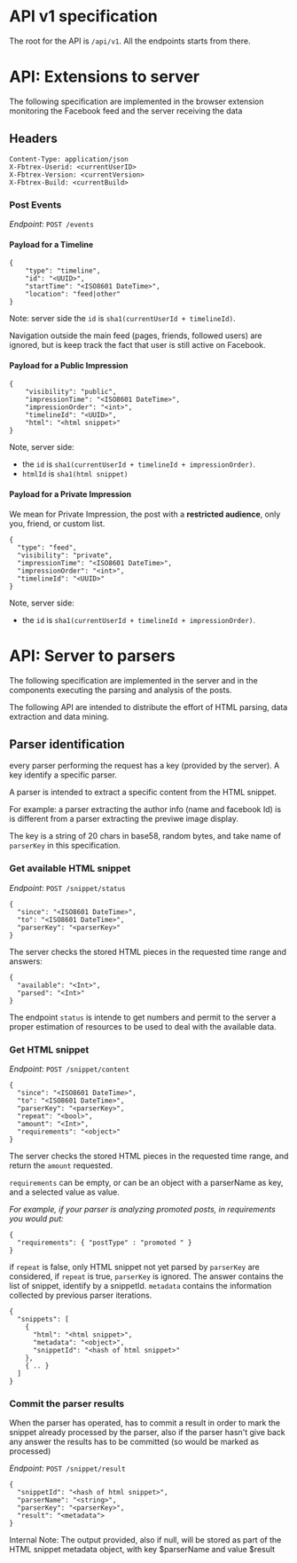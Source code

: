 # API v1 specification

The root for the API is `/api/v1`. All the endpoints starts from there.

# API: Extensions to server

The following specification are implemented in the browser extension
monitoring the Facebook feed and the server receiving the data

## Headers
```
Content-Type: application/json
X-Fbtrex-Userid: <currentUserID>
X-Fbtrex-Version: <currentVersion>
X-Fbtrex-Build: <currentBuild>
```

### Post Events
*Endpoint*: `POST /events`

#### Payload for a Timeline
```
{
    "type": "timeline",
    "id": "<UUID>",
    "startTime": "<ISO8601 DateTime>",
    "location": "feed|other"
}
```

Note: server side the `id` is `sha1(currentUserId + timelineId)`.

Navigation outside the main feed (pages, friends, followed users) are 
ignored, but is keep track the fact that user is still active on Facebook. 

#### Payload for a Public Impression
```
{
    "visibility": "public",
    "impressionTime": "<ISO8601 DateTime>",
    "impressionOrder": "<int>",
    "timelineId": "<UUID>",
    "html": "<html snippet>"
}
```

Note, server side:
 - the `id` is `sha1(currentUserId + timelineId + impressionOrder)`.
 - `htmlId` is `sha1(html snippet)`

#### Payload for a Private Impression

We mean for Private Impression, the post with a **restricted audience**, only you, friend, or custom list.

```
{
  "type": "feed",
  "visibility": "private",
  "impressionTime": "<ISO8601 DateTime>",
  "impressionOrder": "<int>",
  "timelineId": "<UUID>"
}
```

Note, server side:
 - the `id` is `sha1(currentUserId + timelineId + impressionOrder)`.


# API: Server to parsers

The following specification are implemented in the server and
in the components executing the parsing and analysis of the posts.

The following API are intended to distribute the effort of HTML
parsing, data extraction and data mining.

## Parser identification

every parser performing the request has a key (provided by the server).
A key identify a specific parser.

A parser is intended to extract a specific content from the HTML snippet.

For example: a parser extracting the author info (name and facebook Id) is
is different from a parser extracting the previwe image display.

The key is a string of 20 chars in base58, random bytes, and take name of
`parserKey` in this specification.

### Get available HTML snippet

*Endpoint*: `POST /snippet/status`

```
{
  "since": "<ISO8601 DateTime>",
  "to": "<ISO8601 DateTime>",
  "parserKey": "<parserKey>"
}
```

The server checks the stored HTML pieces in the requested time range and
answers:

```
{
  "available": "<Int>",
  "parsed": "<Int>"
}
```

The endpoint `status` is intende to get numbers and permit to the server
a proper estimation of resources to be used to deal with the available
data.

### Get HTML snippet

*Endpoint*: `POST /snippet/content`


```
{
  "since": "<ISO8601 DateTime>",
  "to": "<ISO8601 DateTime>",
  "parserKey": "<parserKey>",
  "repeat": "<bool>",
  "amount": "<Int>",
  "requirements": "<object>"
}
```

The server checks the stored HTML pieces in the requested time range, and 
return the `amount` requested.

`requirements` can be empty, or can be an object with a parserName as key,
and a selected value as value.

*For example, if your parser is analyzing promoted posts, in requirements
you would put:*
```
{
  "requirements": { "postType" : "promoted " }
}
```

if `repeat` is false, only HTML snippet not yet parsed by `parserKey`
are considered, if `repeat` is true, `parserKey` is ignored. The answer 
contains the list of snippet, identify by a snippetId. 
`metadata` contains the information collected by previous parser iterations.

```
{
  "snippets": [
    {
      "html": "<html snippet>",
      "metadata": "<object>",
      "snippetId": "<hash of html snippet>"
    },
    { .. }
  ]
}
```

### Commit the parser results

When the parser has operated, has to commit a result in order to mark
the snippet already processed by the parser, also if the parser hasn't 
give back any answer the results has to be committed (so would be marked
as processed)

*Endpoint*: `POST /snippet/result`

```
{
  "snippetId": "<hash of html snippet>",
  "parserName": "<string>",
  "parserKey": "<parserKey>",
  "result": "<metadata">
}
```

Internal Note: The output provided, also if null, will be stored as part of 
the HTML snippet metadata object, with key $parserName and value $result


